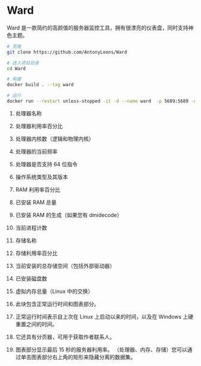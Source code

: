 # Ward

Ward 是一款简约的高颜值的服务器监控工具，拥有很漂亮的仪表盘，同时支持神色主题。

```bash
# 克隆
git clone https://github.com/AntonyLeons/Ward

# 进入项目目录
cd Ward

# 构建
docker build . --tag ward

# 运行
docker run --restart unless-stopped -it -d --name ward  -p 5689:5689 -e WARD_PORT=5689 -e WARD_THEME=light --privileged ward
```

1. 处理器名称
1. 处理器利用率百分比
1. 处理器内核数（逻辑和物理内核）
1. 处理器的当前频率
1. 处理器是否支持 64 位指令

1. 操作系统类型及其版本
1. RAM 利用率百分比
1. 已安装 RAM 总量
1. 已安装 RAM 的生成（如果您有 dmidecode）
1. 当前进程计数

1. 存储名称
1. 存储利用率百分比
1. 当前安装的总存储空间（包括外部驱动器）
1. 已安装磁盘数
1. 虚拟内存总量（Linux 中的交换）

1. 此块包含正常运行时间和图表部分。
1. 正常运行时间表示自上次在 Linux 上启动以来的时间，以及在 Windows 上硬重置之间的时间。
1. 它还具有分页器，可用于获取作者联系人。
1. 图表部分显示最后 15 秒的服务器利用率。
（处理器、内存、存储）您可以通过单击图表部分右上角的矩形来隐藏分离的数据集。
